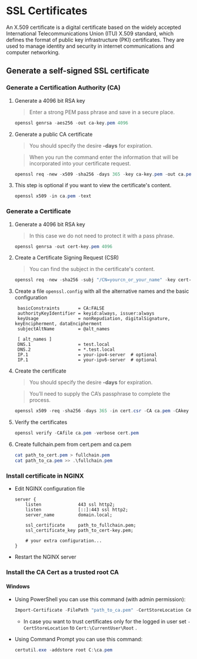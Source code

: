 # SSL Certificates

An X.509 certificate is a digital certificate based on the widely accepted International Telecommunications Union (ITU) X.509 standard, which defines the format of public key infrastructure (PKI) certificates. They are used to manage identity and security in internet communications and computer networking.

## Generate a self-signed SSL certificate

### Generate a Certification Authority (CA)

1. Generate a 4096 bit RSA key

    > Enter a strong PEM pass phrase and save in a secure place.

    ```powershell
    openssl genrsa -aes256 -out ca-key.pem 4096
    ```

2. Generate a public CA certificate

    > You should specify the desire **-days** for expiration.

    > When you run the command enter the information that will be incorporated into your certificate request.

    ```powershell
    openssl req -new -x509 -sha256 -days 365 -key ca-key.pem -out ca.pem
    ```

3. This step is optional if you want to view the certificate's content.

    ```powershell
    openssl x509 -in ca.pem -text
    ```

### Generate a Certificate

1. Generate a 4096 bit RSA key

    > In this case we do not need to protect it with a pass phrase.

    ```powershell
    openssl genrsa -out cert-key.pem 4096
    ```

2. Create a Certificate Signing Request (CSR)

    > You can find the subject in the certificate's content.

    ```powershell
    openssl req -new -sha256 -subj "/CN=yourcn_or_your_name" -key cert-key.pem -out cert.csr
    ```

3. Create a file `openssl.config` with all the alternative names and the basic configuration

        basicConstraints       = CA:FALSE
        authorityKeyIdentifier = keyid:always, issuer:always
        keyUsage               = nonRepudiation, digitalSignature, keyEncipherment, dataEncipherment
        subjectAltName         = @alt_names

        [ alt_names ]
        DNS.1                  = test.local
        DNS.2                  = *.test.local
        IP.1                   = your-ipv4-server  # optional
        IP.1                   = your-ipv6-server  # optional
    
4. Create the certificate

    > You should specify the desire **-days** for expiration.

    > You’ll need to supply the CA’s passphrase to complete the process.

    ```powershell
    openssl x509 -req -sha256 -days 365 -in cert.csr -CA ca.pem -CAkey ca-key.pem -out cert.pem -extfile openssl.cnf -CAcreateserial
    ```

5. Verify the certificates
    ```powershell
    openssl verify -CAfile ca.pem -verbose cert.pem
    ```

6. Create fullchain.pem from cert.pem and ca.pem
   
    ```powershell
    cat path_to_cert.pem > fullchain.pem
    cat path_to_ca.pem >> .\fullchain.pem
    ```

### Install certificate in NGINX

- Edit NGINX configuration file

    ```nginx
    server {
        listen              443 ssl http2;
        listen              [::]:443 ssl http2;
        server_name         domain.local;

        ssl_certificate     path_to_fullchain.pem;
        ssl_certificate_key path_to_cert-key.pem;
        
        # your extra configuration...
    }
    ```

- Restart the NGINX server

### Install the CA Cert as a trusted root CA

#### Windows

-   Using PowerShell you can use this command (with admin permission):

    ```powershell
    Import-Certificate -FilePath "path_to_ca.pem" -CertStoreLocation Cert:\LocalMachine\Root
    ```

    -   In case you want to trust certificates only for the logged in user set
        `-CertStoreLocation` to `Cert:\CurrentUser\Root` .

-   Using Command Prompt you can use this command:

    ```powershell
    certutil.exe -addstore root C:\ca.pem
    ```